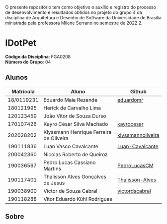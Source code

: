 O presente repositório tem como objetivo o auxílio e registro do processo de desenvolvimento e resultados obtidos no projeto do grupo 4 da disciplina de Arquitetura e Desenho de Software da Universidade de Brasília ministrada pela professora Milene Serrano no semestre de 2022.2.

# IDotPet

**Código da Disciplina**: FGA0208<br>
**Número do Grupo**: 04<br>

## Alunos

| Matrícula  | Aluno                                    | Github                                                |
| ---------- | ---------------------------------------- | ----------------------------------------------------- |
| 18/0119231 | Eduardo Maia Rezende          |  [eduardomr](https://github.com/eduardomr)   |
| 180121995 | Herick de Carvalho Lima | |   [hericklima22](https://github.com/hericklima22) |
| 120123459 | João Vitor de Souza Durso | |
| 170107426 | Kayro César Silva Machado | [kayrocesar](https://github.com/kayrocesar) |
| 202028202 | Klyssmann Henrique Ferreira de Oliveira | [klyssmannoliveira](https://github.com/klyssmannoliveira) | 
| 190111836 | Luan Vasco Cavalcante | [Luan-Cavalcante](https://github.com/Luan-Cavalcante) |
| 200042360 | Nicolas Roberto de Queiroz | |
| 190036567 | Pedro Lucas Cassiano Martins | [PedroLucasCM](https://github.com/PedroLucasCM) |
| 190117401 | Thalisson Alves Gonçalves de Jesus | [Thalisson-Alves](https://github.com/Thalisson-Alves) |
| 190038900 | Victor de Souza Cabral | [victordscabral](https://github.com/victordscabral) |
| 190118288 | Vitor Eduardo Kühl Rodrigues | |


## Sobre
